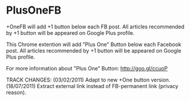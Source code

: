 # PlusOneFB
+OneFB will add +1 button below each FB post. All articles recommended by +1 button will be appeared on Google Plus profile.

This Chrome extention will add "Plus One" Button below each Facebook post. All articles recommended by +1 button will be appeared on Google Plus profile.

For more information about "Plus One" Button: http://goo.gl/ccuoP

TRACK CHANGES:
(03/02/2011) Adapt to new +One button version.
(18/07/2011) Extract external link instead of FB-permanent link (privacy reason).
